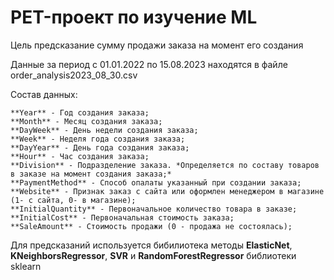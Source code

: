 # PET-проект по изучение ML #

Цель предсказание сумму продажи заказа на момент его создания

Данные за период с 01.01.2022 по 15.08.2023 находятся в файле order_analysis2023_08_30.csv

Состав данных:

    **Year** - Год создания заказа;
    **Month** - Месяц создания заказа;
    **DayWeek** - День недели создания заказа;
    **Week** - Неделя года создания заказа;
    **DayYear** - День года создания заказа;
    **Hour** - Час создания заказа;
    **Division** - Подразделение заказа. *Определяется по составу товаров в заказе на момент создания заказа;*
    **PaymentMethod** - Способ опалаты указанный при создании заказа;
    **Website** - Признак заказ с сайта или оформлен менеджером в магазине (1- с сайта, 0- в магазине);
    **InitialQuantity** - Первоначальное количество товара в заказе;
    **InitialCost** - Первоначальная стоимость заказа;
    **SaleAmount** - Стоимость продажи (0 - продажа не состоялась);

Для предсказаний используется бибилиотека методы **ElasticNet**, **KNeighborsRegressor**, **SVR** и **RandomForestRegressor** библиотеки sklearn
